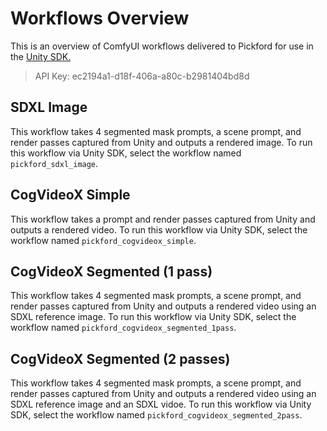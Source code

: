 # Workflows Overview

This is an overview of ComfyUI workflows delivered to Pickford for use in the [Unity SDK.](https://docs.playbook3d.com/api-reference/sdk-libraries/sdk-unity)

> API Key: ec2194a1-d18f-406a-a80c-b2981404bd8d

## SDXL Image

This workflow takes 4 segmented mask prompts, a scene prompt, and render passes captured from Unity and outputs a rendered image. To run this workflow via Unity SDK, select the workflow named `pickford_sdxl_image`.

## CogVideoX Simple

This workflow takes a prompt and render passes captured from Unity and outputs a rendered video. To run this workflow via Unity SDK, select the workflow named `pickford_cogvideox_simple`.

## CogVideoX Segmented (1 pass)

This workflow takes 4 segmented mask prompts, a scene prompt, and render passes captured from Unity and outputs a rendered video using an SDXL reference image. To run this workflow via Unity SDK, select the workflow named `pickford_cogvideox_segmented_1pass`.

## CogVideoX Segmented (2 passes)

This workflow takes 4 segmented mask prompts, a scene prompt, and render passes captured from Unity and outputs a rendered video using an SDXL reference image and an SDXL vidoe. To run this workflow via Unity SDK, select the workflow named `pickford_cogvideox_segmented_2pass`.
